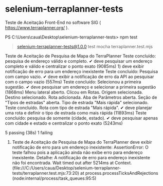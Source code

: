 # selenium-terraplanner-tests
Teste de Aceitação Front-End no software SIG ( https://www.terraplanner.org/ ).

PS C:\Users\caua\Desktop\selenium-terraplanner-tests> npm test

> selenium-terraplanner-tests@1.0.0 test
> mocha terraplanner.test.mjs

  Teste de Aceitação de Pesquisa de Mapa do TerraPlanner
Teste concluído: pesquisa de endereço válido e completo.
    ✔ deve pesquisar um endereço completo e válido e centralizar o ponto exato (9085ms)
    1) deve exibir notificação de erro para um endereço inexistente
Teste concluído: Pesquisa com campo vazio.
    ✔ deve exibir a notificação de erro da API ao pesquisar com o campo vazio (557ms)
Teste concluído: Selecionou a primeira sugestão.
    ✔ deve pesquisar um endereço e selecionar a primeira sugestão (1868ms)
Menu lateral aberto.
Clicou em Rotas.
Origem selecionada.
Destino selecionado.
Rota adicionada.
Aba de Parâmetros aberta.
Seção de "Tipos de estradas" aberta.
Tipo de estrada "Mais rápida" selecionado.
Teste concluído. Rota com tipo de estrada "Mais rápida".
    ✔ deve planejar uma rota e definir o tipo de estrada como mais rápida (11893ms)
Teste concluído: pesquisa de somente (cidade, estado).
    ✔ deve pesquisar apenas com cidade e estado e centralizar o ponto exato (5243ms)


  5 passing (38s)
  1 failing

  1) Teste de Aceitação de Pesquisa de Mapa do TerraPlanner
       deve exibir notificação de erro para um endereço inexistente:
     AssertionError: O teste falhou pois a aplicação ainda não exibe erro para endereço inexistente. Detalhe: A notificação de erro para endereço inexistente não foi encontrada.
Wait timed out after 5214ms
      at Context.<anonymous> (file:///C:/Users/caua/Desktop/selenium-terraplanner-tests/terraplanner.test.mjs:73:20)
      at process.processTicksAndRejections (node:internal/process/task_queues:95:5)
